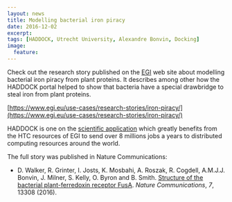 ```yaml
---
layout: news
title: Modelling bacterial iron piracy
date: 2016-12-02
excerpt:
tags: [HADDOCK, Utrecht University, Alexandre Bonvin, Docking]
image:
  feature:
---
```

Check out the research story published on the [EGI](www.egi.eu) web site about modelling bacterial iron piracy from plant proteins. It describes among other how the HADDOCK portal helped to show that bacteria have a special drawbridge to steal iron from plant proteins.

[https://www.egi.eu/use-cases/research-stories/iron-piracy/](https://www.egi.eu/use-cases/research-stories/iron-piracy/)

HADDOCK is one on the [scientific application](https://www.egi.eu/use-cases/scientific-applications-tools/haddock/) which greatly benefits from the HTC resources of EGI to send over 8 millions jobs a years to distributed computing resources around the world.

The full story was published in Nature Communications:

* D. Walker, R. Grinter, I. Josts, K. Mosbahi, A. Roszak, R. Cogdell, A.M.J.J. Bonvin, J. Milner, S. Kelly, O. Byron and B. Smith.
[Structure of the bacterial plant-ferredoxin receptor FusA](http://dx.doi.org/10.1038/NCOMMS13308).
_Nature Communications_, *7*, 13308 (2016).
